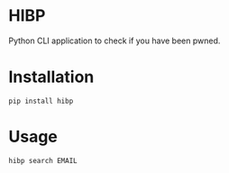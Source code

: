 # HIBP
Python CLI application to check if you have been pwned.
# Installation
```pip install hibp```
# Usage
```hibp search EMAIL```
